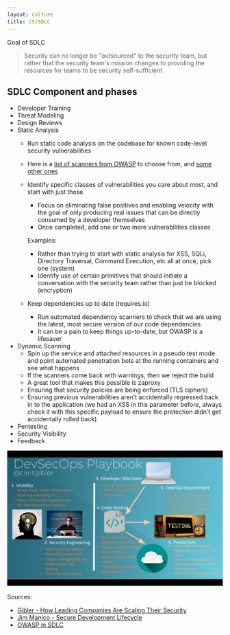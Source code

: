 ```yaml
---
layout: culture
title: (S)SDLC
---
```


Goal of SDLC 
> Security can no longer be "outsourced" to the security team, but rather that the security team's mission changes to providing the resources for teams to be security self-sufficient


## SDLC Component and phases

* Developer Training	
* Threat Modeling	
* Design Reviews
* Static Analysis	        
  * Run static code analysis on the codebase for known code-level security vulnerabilities 
  * Here is a [list of scanners from OWASP](https://www.owasp.org/index.php/Source_Code_Analysis_Tools) to choose from, and [some other ones](https://www.owasp.org/index.php/Source_Code_Analysis_Tools)
  * Identify specific classes of vulnerabilities you care about most, and start with just those
      * Focus on eliminating false positives and enabling velocity with the goal of only producing real issues that can be directly consumed by a developer themselves
      * Once completed, add one or two more vulnerabilities classes

       Examples:
       * Rather than trying to start with static analysis for XSS, SQLi, Directory Traversal, Command Execution, etc all at once, pick one (system)
       * Identify use of certain primitives that should initiate a conversation with the security team rather than just be blocked (encryption)
  * Keep dependencies up to date (requires.io)
    * Run automated dependency scanners to check that we are using the latest, most secure version of our code dependencies
    * It can be a pain to keep things up-to-date, but OWASP is a lifesaver 
* Dynamic Scanning	
  * Spin up the service and attached resources in a pseudo test mode and point automated penetration bots at the running containers and see what happens
  * If the scanners come back with warnings, then we reject the build
  * A great tool that makes this possible is zaproxy
  * Ensuring that security policies are being enforced (TLS ciphers)
  * Ensuring previous vulnerabilities aren’t accidentally regressed back in to the application (we had an XSS in this parameter before, always check it with this specific payload to ensure the protection didn’t get accidentally rolled back)
* Pentesting	
* Security Visibility	
* Feedback

<p align="center">
<img src="/images/devsecops_playbook.png">
</p>

Sources: 
* [Gibler - How Leading Companies Are Scaling Their Security](https://docs.google.com/presentation/d/1Quj0pkbF37jXKHU3u_2s-4Bk8BR9bn3BMWeBwMXwMR4/edit)
* [Jim Manico - Secure Development Lifecycle](https://owasp.org/www-pdf-archive/Jim_Manico_(Hamburg)_-_Securiing_the_SDLC.pdf)
* [OWASP in SDLC](https://owasp.org/www-project-integration-standards/writeups/owasp_in_sdlc/)

